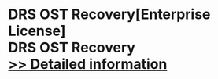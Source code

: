 # DRS OST Recovery[Enterprise License]<br />DRS OST Recovery<br />[>> Detailed information](https://secure.shareit.com/shareit/product.html?productid=301004378&affiliateid=200057808)